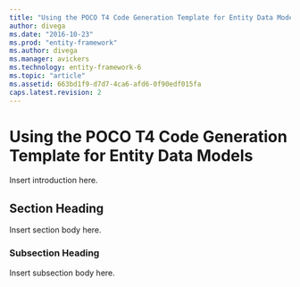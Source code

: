 ```yaml
---
title: "Using the POCO T4 Code Generation Template for Entity Data Models - EF6"
author: divega
ms.date: "2016-10-23"
ms.prod: "entity-framework"
ms.author: divega
ms.manager: avickers
ms.technology: entity-framework-6
ms.topic: "article"
ms.assetid: 663bd1f9-d7d7-4ca6-afd6-0f90edf015fa
caps.latest.revision: 2
---
```

# Using the POCO T4 Code Generation Template for Entity Data Models
Insert introduction here.  
  
## Section Heading  
 Insert section body here.  
  
### Subsection Heading  
 Insert subsection body here.